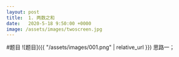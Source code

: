 ```yaml
---
layout: post
title:  1. 两数之和
date:   2020-5-18 9:50:00 +0000
image: /assets/images/twoscreen.jpg
---
```

 #题目
![题目]({{ "/assets/images/001.png" | relative_url }})
思路一；